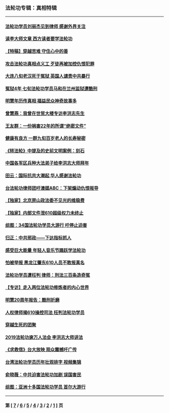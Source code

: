 ### 法轮功专辑：真相特辑
---
#### [法轮功学员刘丽杰见到律师 感谢外界关注](../../pages/nf4389/n13927012.md?02280430) 
#### [读李大师文章 西方读者要学法轮功](../../pages/nf4389/n13925142.md?02280430) 
#### [【特稿】穿越苦难 守住心中的善](../../pages/nf4389/n13784979.md?02280430) 
#### [攻击法轮功真相点义工 歹徒再被加控仇恨犯罪](../../pages/nf4389/n13601019.md?02280430) 
#### [大连八旬老汉死于冤狱 英国人谴责中共暴行](../../pages/nf4389/n13480118.md?02280430) 
#### [冤狱4年 七旬法轮功学员马和在兰州监狱遭酷刑](../../pages/nf4389/n13304688.md?02280430) 
#### [明慧年历传真相 福益民众神奇故事多](../../pages/nf4389/n13294545.md?02280430) 
#### [曾慧燕：我曾在世贸大楼专访李洪志先生](../../pages/nf4389/n12898729.md?02280430) 
#### [王友群：一份祸害22年的所谓“绝密文件”](../../pages/nf4389/n12871750.md?02280430) 
#### [健康有良方 一群九旬百岁老人的长寿秘密](../../pages/nf4389/n12847475.md?02280430) 
#### [《转法轮》中提及的史前文明案例：刻石](../../pages/nf4389/n12758577.md?02280430) 
#### [中国各军区兵种大法弟子给李洪志大师拜年](../../pages/nf4389/n12750047.md?02280430) 
#### [田云：国际抗共大潮起 华人感谢法轮功](../../pages/nf4389/n12357708.md?02280430) 
#### [台法轮功律师团吁澳媒ABC：下架煽动仇恨报导](../../pages/nf4389/n12279917.md?02280430) 
#### [【独家】北京房山政法委不见光的维稳费](../../pages/nf4389/n12031979.md?02280430) 
#### [【独家】内部文件泄610超级权力未终止](../../pages/nf4389/n12023895.md?02280430) 
#### [组图：34国法轮功学员大游行 吁停止迫害](../../pages/nf4389/n11492658.md?02280430) 
#### [归正：中共邪政——下达指标抓人](../../pages/nf4389/n11474770.md?02280430) 
#### [感受巨大能量 年轻人音乐节踊跃学法轮功](../../pages/nf4389/n11441981.md?02280430) 
#### [怕被举报 黑龙江肇东610人员不敢报真名](../../pages/nf4389/n11436499.md?02280430) 
#### [法轮功学员遭枉判 律师：刑法三百条造奇冤](../../pages/nf4389/n11433943.md?02280430) 
#### [【专访】走入两位法轮功修炼者的内心世界](../../pages/nf4389/n11415623.md?02280430) 
#### [明慧20周年报告：酷刑折磨](../../pages/nf4389/n11387954.md?02280430) 
#### [人权律师揭610操控司法 枉判法轮功学员](../../pages/nf4389/n11313370.md?02280430) 
#### [穿越生死的团聚](../../pages/nf4389/n11258922.md?02280430) 
#### [2019法轮功逾万人法会 李洪志大师讲法](../../pages/nf4389/n11265303.md?02280430) 
#### [《求救信》台大放映 观众震撼吁广传](../../pages/nf4389/n10922251.md?02280430) 
#### [台湾法轮功学员历年壮观排字 视频集锦](../../pages/nf4389/n10878789.md?02280430) 
#### [俞晓薇：中共迫害法轮功加剧 误国害民](../../pages/nf4389/n10859260.md?02280430) 
#### [组图：亚洲十多国法轮功学员 首尔大游行](../../pages/nf4389/n10781149.md?02280430) 

---
#### 第 [ [7](./7.md?02280430) / [6](./6.md?02280430) / [5](./5.md?02280430) / [4](./4.md?02280430) / [3](./3.md?02280430) / [2](./2.md?02280430) / [1](./1.md?02280430) ] 页
